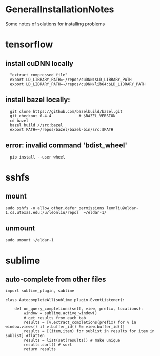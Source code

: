 # GeneralInstallationNotes
Some notes of solutions for installing problems

# tensorflow
## install cuDNN locally
	  "extract compressed file"
	  export LD_LIBRARY_PATH=~/repos/cuDNN:$LD_LIBRARY_PATH
	  export LD_LIBRARY_PATH=~/repos/cuDNN/lib64:$LD_LIBRARY_PATH

## install bazel locally:
	  git clone https://github.com/bazelbuild/bazel.git
	  git checkout 0.4.4 			# $BAZEL_VERSION
	  cd bazel
	  bazel build //src:bazel
	  export PATH=~/repos/bazel/bazel-bin/src:$PATH

## error: invalid command 'bdist_wheel'
	  pip install --user wheel

# sshfs
## mount
	sudo sshfs -o allow_other,defer_permissions leonliu@eldar-1.cs.utexas.edu:/u/leonliu/repos  ~/eldar-1/
	
## unmount 
	sudo umount ~/eldar-1

# sublime
## auto-complete from other files

	import sublime_plugin, sublime

	class AutocompleteAll(sublime_plugin.EventListener):

    	def on_query_completions(self, view, prefix, locations):
        	window = sublime.active_window()
	        # get results from each tab
        	results = [v.extract_completions(prefix) for v in window.views() if v.buffer_id() != view.buffer_id()]
	        results = [(item,item) for sublist in results for item in sublist] #flatten
        	results = list(set(results)) # make unique
	        results.sort() # sort
        	return results

